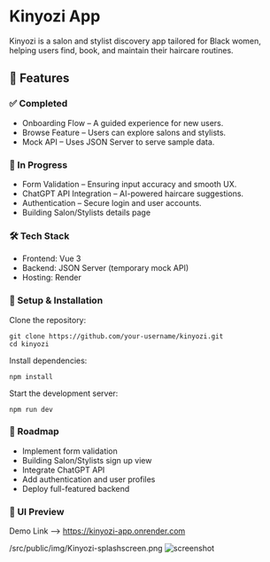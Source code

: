 # Kinyozi App

Kinyozi is a salon and stylist discovery app tailored for Black women, helping users find, book, and maintain their haircare routines.

## 🌟 Features

### ✅ Completed

- Onboarding Flow – A guided experience for new users.
- Browse Feature – Users can explore salons and stylists.
- Mock API – Uses JSON Server to serve sample data.

### 🚧 In Progress

- Form Validation – Ensuring input accuracy and smooth UX.
- ChatGPT API Integration – AI-powered haircare suggestions.
- Authentication – Secure login and user accounts.
- Building Salon/Stylists details page

### 🛠️ Tech Stack

- Frontend: Vue 3
- Backend: JSON Server (temporary mock API)
- Hosting: Render

### 🚀 Setup & Installation

Clone the repository:

```
git clone https://github.com/your-username/kinyozi.git
cd kinyozi

```

Install dependencies:

```
npm install
```

Start the development server:

```
npm run dev
```

### 📌 Roadmap

- Implement form validation
- Building Salon/Stylists sign up view
- Integrate ChatGPT API
- Add authentication and user profiles
- Deploy full-featured backend

### 🎨 UI Preview

Demo Link --> https://kinyozi-app.onrender.com

/src/public/img/Kinyozi-splashscreen.png
![screenshot](src/public/img/Kinyozi-splashscreen.png)
